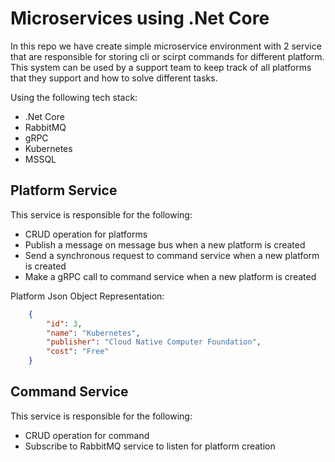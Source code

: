 # Microservices using .Net Core

In this repo we have create simple microservice environment with 2 service that are
responsible for storing cli or scirpt commands for different platform. This system can 
be used by a support team to keep track of all platforms that they support and how to 
solve different tasks.

Using the following tech stack:

- .Net Core 
- RabbitMQ
- gRPC
- Kubernetes
- MSSQL

## Platform Service

This service is responsible for the following: 

 - CRUD operation for platforms
 - Publish a message on message bus when a new platform is created
 - Send a synchronous request to command service when a new platform is created
 - Make a gRPC call to command service when a new platform is created

Platform Json Object Representation: 

```json
	{
		"id": 3,
		"name": "Kubernetes",
		"publisher": "Cloud Native Computer Foundation",
		"cost": "Free"
	}
```

## Command Service

This service is responsible for the following: 

- CRUD operation for command
- Subscribe to RabbitMQ service to listen for platform creation